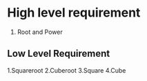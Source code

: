 ﻿


# High level requirement

1. Root and Power

## Low Level Requirement
1.Squareroot
2.Cuberoot
3.Square
4.Cube



